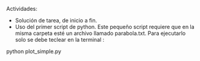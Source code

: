 Actividades: 
- Solución de tarea, de inicio a fin. 
- Uso del primer script de python. Este pequeño script requiere que en la misma carpeta esté un archivo llamado parabola.txt. Para ejecutarlo solo se debe teclear en la terminal :

python plot_simple.py 
